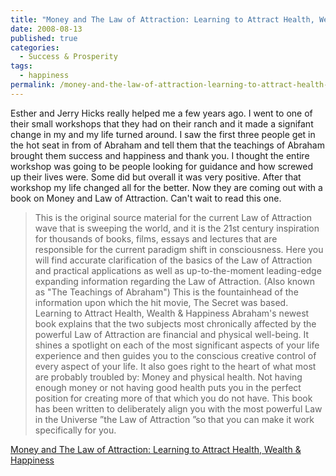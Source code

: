 ```yaml
---
title: "Money and The Law of Attraction: Learning to Attract Health, Wealth & Happiness"
date: 2008-08-13
published: true
categories:
  - Success & Prosperity
tags:
  - happiness
permalink: /money-and-the-law-of-attraction-learning-to-attract-health-wealth-happiness/
---
```

Esther and Jerry Hicks really helped me a few years ago. I went to one of their small workshops that they had on their ranch and it made a signifant change in my and my life turned around. I saw the first three people get in the hot seat in from of Abraham and tell them that the teachings of Abraham brought them success and happiness and thank you. I thought the entire workshop was going to be people looking for guidance and how screwed up their lives were. Some did but overall it was very positive. After that workshop my life changed all for the better. Now they are coming out with a book on Money and Law of Attraction. Can't wait to read this one.
>This is the original source material for the current Law of Attraction wave that is sweeping the world, and it is the 21st century inspiration for thousands of books, films, essays and lectures that are responsible for the current paradigm shift in consciousness. Here you will find accurate clarification of the basics of the Law of Attraction and practical applications as well as up-to-the-moment leading-edge expanding information regarding the Law of Attraction. (Also known as "The Teachings of Abraham") This is the fountainhead of the information upon which the hit movie, The Secret was based. Learning to Attract Health, Wealth &amp; Happiness Abraham's newest book explains that the two subjects most chronically affected by the powerful Law of Attraction are financial and physical well-being. It shines a spotlight on each of the most significant aspects of your life experience and then guides you to the conscious creative control of every aspect of your life. It also goes right to the heart of what most are probably troubled by: Money and physical health. Not having enough money or not having good health puts you in the perfect position for creating more of that which you do not have. This book has been written to deliberately align you with the most powerful Law in the Universe ”the Law of Attraction ”so that you can make it work specifically for you.</blockquote>
<p><a href="https://www.abraham-hicks.com/money-and-the-law-of-attraction/" rel="nofollow">Money and The Law of Attraction: Learning to Attract Health, Wealth &amp; Happiness</a></p>
